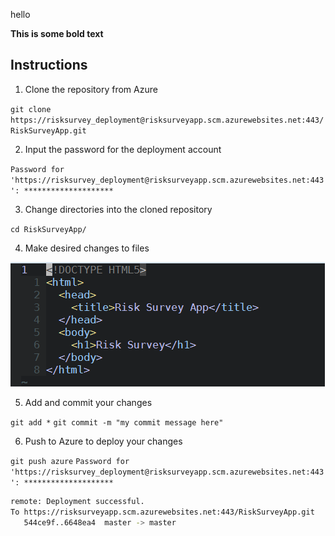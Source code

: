 hello

**This is some bold text**






## Instructions

1. Clone the repository from Azure

`git clone https://risksurvey_deployment@risksurveyapp.scm.azurewebsites.net:443/RiskSurveyApp.git`

2. Input the password for the deployment account

`Password for 'https://risksurvey_deployment@risksurveyapp.scm.azurewebsites.net:443': ********************`

3. Change directories into the cloned repository

`cd RiskSurveyApp/`

4. Make desired changes to files

![HTML code](readme-image1.PNG)

5. Add and commit your changes

`git add *`
`git commit -m "my commit message here"`

6. Push to Azure to deploy your changes

`git push azure`
`Password for 'https://risksurvey_deployment@risksurveyapp.scm.azurewebsites.net:443': ********************`

```bash
remote: Deployment successful.
To https://risksurveyapp.scm.azurewebsites.net:443/RiskSurveyApp.git
   544ce9f..6648ea4  master -> master
```

